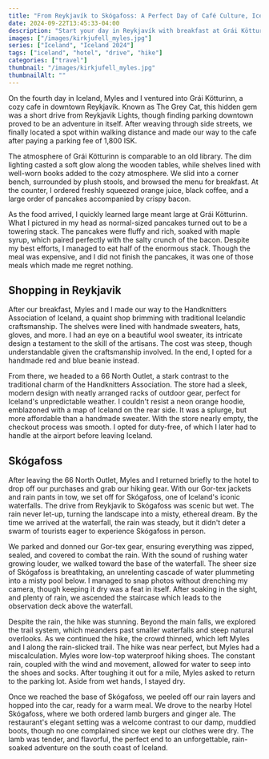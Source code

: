 ```yaml
---
title: "From Reykjavík to Skógafoss: A Perfect Day of Café Culture, Icelandic Shopping, and Scenic Hiking"
date: 2024-09-22T13:45:33-04:00
description: "Start your day in Reykjavík with breakfast at Grái Kötturinn, shop at local favorites like the Handknitters Association and 66 North, then drive to the breathtaking Skógafoss for an unforgettable hike. Cap off the day with lamb burgers and a movie in the heart of Reykjavík."
images: ["/images/kirkjufell_myles.jpg"]
series: ["Iceland", "Iceland 2024"]
tags: ["iceland", "hotel", "drive", "hike"]
categories: ["travel"]
thumbnail: "/images/kirkjufell_myles.jpg"
thumbnailAlt: ""
---
```


On the fourth day in Iceland, Myles and I ventured into Grái Kötturinn, a cozy cafe in downtown Reykjavik. Known as The Grey Cat, this hidden gem was a short drive from Reykjavik Lights, though finding parking downtown proved to be an adventure in itself. After weaving through side streets, we finally located a spot within walking distance and made our way to the cafe after paying a parking fee of 1,800 ISK.

The atmosphere of Grái Kötturinn is comparable to an old library. The dim lighting casted a soft glow along the wooden tables, while shelves lined with well-worn books added to the cozy atmosphere. We slid into a corner bench, surrounded by plush stools, and browsed the menu for breakfast. At the counter, I ordered freshly squeezed orange juice, black coffee, and a large order of pancakes accompanied by crispy bacon.

As the food arrived, I quickly learned large meant large at Grái Kötturinn. What I pictured in my head as normal-sized pancakes turned out to be a towering stack. The pancakes were fluffy and rich, soaked with maple syrup, which paired perfectly with the salty crunch of the bacon. Despite my best efforts, I managed to eat half of the enormous stack. Though the meal was expensive, and I did not finish the pancakes, it was one of those meals which made me regret nothing.

## Shopping in Reykjavik

After our breakfast, Myles and I made our way to the Handknitters Association of Iceland, a quaint shop brimming with traditional Icelandic craftsmanship. The shelves were lined with handmade sweaters, hats, gloves, and more. I had an eye on a beautiful wool sweater, its intricate design a testament to the skill of the artisans. The cost was steep, though understandable given the craftsmanship involved. In the end, I opted for a handmade red and blue beanie instead.

From there, we headed to a 66 North Outlet, a stark contrast to the traditional charm of the Handknitters Association. The store had a sleek, modern design with neatly arranged racks of outdoor gear, perfect for Iceland's unpredictable weather. I couldn't resist a neon orange hoodie, emblazoned with a map of Iceland on the rear side. It was a splurge, but more affordable than a handmade sweater. With the store nearly empty, the checkout process was smooth. I opted for duty-free, of which I later had to handle at the airport before leaving Iceland.

## Skógafoss

After leaving the 66 North Outlet, Myles and I returned briefly to the hotel to drop off our purchases and grab our hiking gear. With our Gor-tex jackets and rain pants in tow, we set off for Skógafoss, one of Iceland's iconic waterfalls. The drive from Reykjavik to Skógafoss was scenic but wet. The rain never let-up, turning the landscape into a misty, ethereal dream. By the time we arrived at the waterfall, the rain was steady, but it didn't deter a swarm of tourists eager to experience Skógafoss in person.

We parked and donned our Gor-tex gear, ensuring everything was zipped, sealed, and covered to combat the rain. With the sound of rushing water growing louder, we walked toward the base of the waterfall. The sheer size of Skógafoss is breathtaking, an unrelenting cascade of water plummeting into a misty pool below. I managed to snap photos without drenching my camera, though keeping it dry was a feat in itself. After soaking in the sight, and plenty of rain, we ascended the staircase which leads to the observation deck above the waterfall.

Despite the rain, the hike was stunning. Beyond the main falls, we explored the trail system, which meanders past smaller waterfalls and steep natural overlooks. As we continued the hike, the crowd thinned, which left Myles and I along the rain-slicked trail. The hike was near perfect, but Myles had a miscalculation. Myles wore low-top waterproof hiking shoes. The constant rain, coupled with the wind and movement, allowed for water to seep into the shoes and socks. After toughing it out for a mile, Myles asked to return to the parking lot. Aside from wet hands, I stayed dry.

Once we reached the base of Skógafoss, we peeled off our rain layers and hopped into the car, ready for a warm meal. We drove to the nearby Hotel Skógafoss, where we both ordered lamb burgers and ginger ale. The restaurant's elegant setting was a welcome contrast to our damp, muddied boots, though no one complained since we kept our clothes were dry. The lamb was tender, and flavorful, the perfect end to an unforgettable, rain-soaked adventure on the south coast of Iceland.

<!-- Furiosa movie -->

